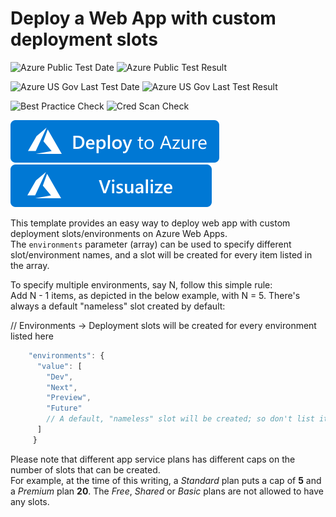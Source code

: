 # Deploy a Web App with custom deployment slots

![Azure Public Test Date](https://azurequickstartsservice.blob.core.windows.net/badges/101-webapp-custom-deployment-slots/PublicLastTestDate.svg)
![Azure Public Test Result](https://azurequickstartsservice.blob.core.windows.net/badges/101-webapp-custom-deployment-slots/PublicDeployment.svg)

![Azure US Gov Last Test Date](https://azurequickstartsservice.blob.core.windows.net/badges/101-webapp-custom-deployment-slots/FairfaxLastTestDate.svg)
![Azure US Gov Last Test Result](https://azurequickstartsservice.blob.core.windows.net/badges/101-webapp-custom-deployment-slots/FairfaxDeployment.svg)

![Best Practice Check](https://azurequickstartsservice.blob.core.windows.net/badges/101-webapp-custom-deployment-slots/BestPracticeResult.svg)
![Cred Scan Check](https://azurequickstartsservice.blob.core.windows.net/badges/101-webapp-custom-deployment-slots/CredScanResult.svg)

[![Deploy To Azure](https://raw.githubusercontent.com/Azure/azure-quickstart-templates/master/1-CONTRIBUTION-GUIDE/images/deploytoazure.svg?sanitize=true)](https://portal.azure.com/#create/Microsoft.Template/uri/https%3A%2F%2Fraw.githubusercontent.com%2FAzure%2Fazure-quickstart-templates%2Fmaster%2F101-webapp-custom-deployment-slots%2Fazuredeploy.json)
[![Visualize](https://raw.githubusercontent.com/Azure/azure-quickstart-templates/master/1-CONTRIBUTION-GUIDE/images/visualizebutton.svg?sanitize=true)](http://armviz.io/#/?load=https%3A%2F%2Fraw.githubusercontent.com%2FAzure%2Fazure-quickstart-templates%2Fmaster%2F101-webapp-custom-deployment-slots%2Fazuredeploy.json)

This template provides an easy way to deploy web app with custom deployment
slots/environments on Azure Web Apps.<br> The `environments` parameter (array)
can be used to specify different slot/environment names, and a slot will be
created for every item listed in the array.

To specify multiple environments, say N, follow this simple rule:<br> Add N - 1
items, as depicted in the below example, with N = 5. There's always a default
"nameless" slot created by default:

// Environments -> Deployment slots will be created for every environment listed
here

```javascript
    "environments": {
      "value": [
        "Dev",
        "Next",
        "Preview",
        "Future"
        // A default, "nameless" slot will be created; so don't list it here
      ]
     }
```

Please note that different app service plans has different caps on the number of
slots that can be created.<br> For example, at the time of this writing, a
_Standard_ plan puts a cap of **5** and a _Premium_ plan **20**. The _Free_,
_Shared_ or _Basic_ plans are not allowed to have any slots.
